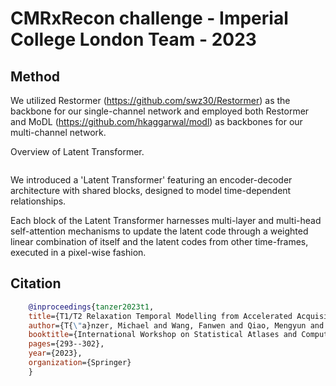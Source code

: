 # CMRxRecon challenge - Imperial College London Team - 2023

## Method
We utilized Restormer (https://github.com/swz30/Restormer) as the backbone for our single-channel network and employed both Restormer and MoDL (https://github.com/hkaggarwal/modl) as backbones for our multi-channel network. 

Overview of Latent Transformer.
<div align="center">
    <img scr = "ModelFigure.png" width = "900">
</div>

We introduced a 'Latent Transformer' featuring an encoder-decoder architecture with shared blocks, designed to model time-dependent relationships. 

Each block of the Latent Transformer harnesses multi-layer and multi-head self-attention mechanisms to update the latent code through a weighted linear combination of itself and the latent codes from other time-frames, executed in a pixel-wise fashion. 

## Citation
```bibtex
    @inproceedings{tanzer2023t1,
    title={T1/T2 Relaxation Temporal Modelling from Accelerated Acquisitions Using a Latent Transformer},
    author={T{\"a}nzer, Michael and Wang, Fanwen and Qiao, Mengyun and Bai, Wenjia and Rueckert, Daniel and Yang, Guang and Nielles-Vallespin, Sonia},
    booktitle={International Workshop on Statistical Atlases and Computational Models of the Heart},
    pages={293--302},
    year={2023},
    organization={Springer}
    }
```